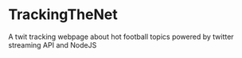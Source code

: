# TrackingTheNet
A twit tracking webpage about hot football topics powered by twitter streaming API and NodeJS
